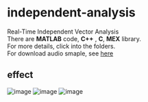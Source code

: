 independent-analysis
===
Real-Time Independent Vector Analysis<br>
There are **MATLAB** code,  **C++** , **C**, **MEX** library.<br>
For more details, click into the folders.<br>
For download audio smaple, see [here](https://box.nju.edu.cn/d/4fbfa81687974ee89610/)

effect
---
![image](https://github.com/FanmingL/independent-analysis/tree/master/iva_matlab/1.png)
![image](https://github.com/FanmingL/independent-analysis/tree/master/iva_matlab/2.png)
![image](https://github.com/FanmingL/independent-analysis/tree/master/iva_matlab/3.png)

